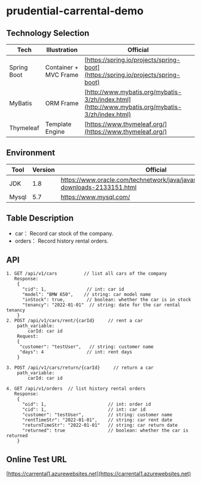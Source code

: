 # prudential-carrental-demo

## Technology Selection

| Tech                 | Illustration                | Official                                                         |
| -------------------- | -------------------         | ------------------------------------------------------------     |
| Spring Boot          | Container + MVC Frame       | [https://spring.io/projects/spring-boot](https://spring.io/projects/spring-boot) |
| MyBatis              | ORM Frame                   | [http://www.mybatis.org/mybatis-3/zh/index.html](http://www.mybatis.org/mybatis-3/zh/index.html) |
| Thymeleaf            | Template Engine             | [https://www.thymeleaf.org/](https://www.thymeleaf.org/) |


## Environment

Tool  | Version | Official
----  |----     |----
JDK   | 1.8     | https://www.oracle.com/technetwork/java/javase/downloads/jdk8-downloads-2133151.html
Mysql | 5.7     | https://www.mysql.com/


## Table Description
* car：    Record car stock of the company.
* orders： Record history rental orders.

## API
    1. GET /api/v1/cars          // list all cars of the company
       Response: 
        {
          "cid": 1,               // int: car id  
          "model": "BMW 650",    // string: car model name 
          "inStock": true,        // boolean: whether the car is in stock
          "tenancy": "2022-01-01"  // string: date for the car rental tenancy 
        } 
    2. POST /api/v1/cars/rent/{carId}     // rent a car
        path_variable:
            carId: car id
        Request:
        {
         "customer": "testUser",   // string: customer name
         "days": 4                // int: rent days
        }
    
    3. POST /api/v1/cars/return/{carId}     // return a car
        path_variable:
            carId: car id
       
    4. GET /api/v1/orders  // list history rental orders
       Response: 
        {
          "oid": 1,                       // int: order id  
          "cid": 1,                       // int: car id  
          "customer": "testUser",         // string: customer name
          "rentTimeStr": "2022-01-01",    // string: car rent date
          "returnTimeStr": "2022-01-01"   // string: car return date
          "returned": true                // boolean: whether the car is returned
        } 

## Online Test URL
[https://carrental1.azurewebsites.net](https://carrental1.azurewebsites.net)
